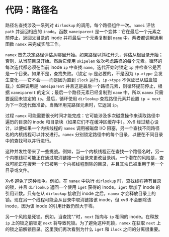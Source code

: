 # 代码：路径名

路径名查找涉及一系列对 `dirlookup` 的调用，每个路径组件一次。`namei` 评估 `path` 并返回相应的 `inode`。函数 `nameiparent` 是一个变体：它在最后一个元素之前停止，返回父目录的 inode 并将最后一个元素复制到 `name` 中。两者都调用通用函数 `namex` 来完成实际工作。

`namex` 首先决定路径评估从哪里开始。如果路径以斜杠开头，评估从根目录开始；否则，从当前目录开始。然后它使用 `skipelem` 依次考虑路径的每个元素。循环的每次迭代都必须在当前 inode `ip` 中查找 `name`。迭代开始时锁定 `ip` 并检查它是否是一个目录。如果不是，查找失败。（锁定 `ip` 是必要的，不是因为 `ip->type` 会发生变化——它不会——而是因为直到 `ilock` 运行，`ip->type` 不保证已从磁盘加载。）如果调用是 `nameiparent` 并且这是最后一个路径元素，则循环提前停止，根据 `nameiparent` 的定义；最后一个路径元素已经复制到 `name` 中，所以 `namex` 只需要返回未锁定的 `ip`。最后，循环使用 `dirlookup` 查找路径元素并设置 `ip = next` 为下一次迭代做准备。当循环用完路径元素时，它返回 `ip`。

过程 `namex` 可能需要很长时间才能完成：它可能涉及多次磁盘操作来读取路径中遍历的目录的 inode 和目录块（如果它们不在缓冲区缓存中）。Xv6 经过精心设计，以便如果一个内核线程的 `namex` 调用被磁盘 I/O 阻塞，另一个查找不同路径名的内核线程可以并发进行。`namex` 分别锁定路径中的每个目录，以便在不同目录中的查找可以并行进行。

这种并发性带来了一些挑战。例如，当一个内核线程正在查找一个路径名时，另一个内核线程可能正在通过取消链接一个目录来更改目录树。一个潜在的风险是，查找可能正在搜索一个已被另一个内核线程删除的目录，并且其块已被重用于另一个目录或文件。

Xv6 避免了这种竞争。例如，在 `namex` 中执行 `dirlookup` 时，查找线程持有目录的锁，并且 `dirlookup` 返回一个使用 `iget` 获得的 inode。`iget` 增加了 inode 的引用计数。只有在从 `dirlookup` 接收到 inode 之后，`namex` 才会释放目录上的锁。现在另一个线程可能会从目录中取消链接该 inode，但 xv6 不会删除该 inode，因为该 inode 的引用计数仍然大于零。

另一个风险是死锁。例如，当查找“.”时，`next` 指向与 `ip` 相同的 inode。在释放 `ip` 上的锁之前锁定 `next` 将导致死锁。为了避免这种死锁，`namex` 在获取 `next` 上的锁之前解锁目录。这里我们再次看到为什么 `iget` 和 `ilock` 之间的分离很重要。